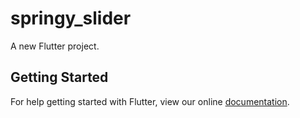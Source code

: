# springy_slider

A new Flutter project.

## Getting Started

For help getting started with Flutter, view our online
[documentation](https://flutter.io/).

